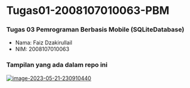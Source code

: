# Tugas01-2008107010063-PBM
### Tugas 03 Pemrograman Berbasis Mobile (SQLiteDatabase)
- Nama: Faiz Dzakirullail
- NIM: 2008107010063

### Tampilan yang ada dalam repo ini
<a href="https://imgbb.com/"><img src="https://i.ibb.co/vc4tQps/image-2023-05-21-230910440.png" alt="image-2023-05-21-230910440" border="0" /></a>